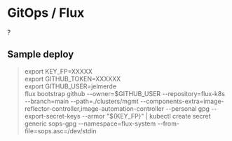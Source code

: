 # GitOps / Flux

?

## Sample deploy

> export KEY_FP=XXXXX  
> export GITHUB_TOKEN=XXXXXX  
> export GITHUB_USER=jelmerde  
> flux bootstrap github --owner=$GITHUB_USER --repository=flux-k8s --branch=main --path=./clusters/mgmt --components-extra=image-reflector-controller,image-automation-controller --personal  
> gpg --export-secret-keys --armor "${KEY_FP}" | kubectl create secret generic sops-gpg --namespace=flux-system --from-file=sops.asc=/dev/stdin  

